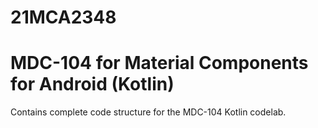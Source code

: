 # 21MCA2348
# MDC-104 for Material Components for Android (Kotlin)

Contains complete code structure for the MDC-104 Kotlin codelab.


